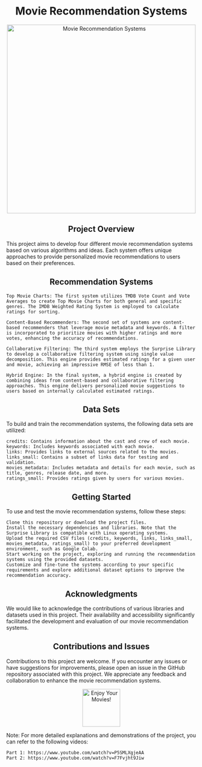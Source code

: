 <h1 align="center">Movie Recommendation Systems</h1>
<p align="center"><img src="movie-recommendation-image.jpg" alt="Movie Recommendation Systems" width="500px"></p>
<h2 align="center">Project Overview</h2>

This project aims to develop four different movie recommendation systems based on various algorithms and ideas. Each system offers unique approaches to provide personalized movie recommendations to users based on their preferences.
<h2 align="center">Recommendation Systems</h2>

    Top Movie Charts: The first system utilizes TMDB Vote Count and Vote Averages to create Top Movie Charts for both general and specific genres. The IMDB Weighted Rating System is employed to calculate ratings for sorting.

    Content-Based Recommenders: The second set of systems are content-based recommenders that leverage movie metadata and keywords. A filter is incorporated to prioritize movies with higher ratings and more votes, enhancing the accuracy of recommendations.

    Collaborative Filtering: The third system employs the Surprise Library to develop a collaborative filtering system using single value decomposition. This engine provides estimated ratings for a given user and movie, achieving an impressive RMSE of less than 1.

    Hybrid Engine: In the final system, a hybrid engine is created by combining ideas from content-based and collaborative filtering approaches. This engine delivers personalized movie suggestions to users based on internally calculated estimated ratings.

<h2 align="center">Data Sets</h2>

To build and train the recommendation systems, the following data sets are utilized:

    credits: Contains information about the cast and crew of each movie.
    keywords: Includes keywords associated with each movie.
    links: Provides links to external sources related to the movies.
    links_small: Contains a subset of links data for testing and validation.
    movies_metadata: Includes metadata and details for each movie, such as title, genres, release date, and more.
    ratings_small: Provides ratings given by users for various movies.

<h2 align="center">Getting Started</h2>

To use and test the movie recommendation systems, follow these steps:

    Clone this repository or download the project files.
    Install the necessary dependencies and libraries. Note that the Surprise Library is compatible with Linux operating systems.
    Upload the required CSV files (credits, keywords, links, links_small, movies_metadata, ratings_small) to your preferred development environment, such as Google Colab.
    Start working on the project, exploring and running the recommendation systems using the provided datasets.
    Customize and fine-tune the systems according to your specific requirements and explore additional dataset options to improve the recommendation accuracy.

<h2 align="center">Acknowledgments</h2>

We would like to acknowledge the contributions of various libraries and datasets used in this project. Their availability and accessibility significantly facilitated the development and evaluation of our movie recommendation systems.
<h2 align="center">Contributions and Issues</h2>

Contributions to this project are welcome. If you encounter any issues or have suggestions for improvements, please open an issue in the GitHub repository associated with this project. We appreciate any feedback and collaboration to enhance the movie recommendation systems.
<p align="center">
  <img src="popcorn-icon.png" alt="Enjoy Your Movies!" width="100px">
</p>

Note: For more detailed explanations and demonstrations of the project, you can refer to the following videos:

    Part 1: https://www.youtube.com/watch?v=P5SMLXgjeAA
    Part 2: https://www.youtube.com/watch?v=F7Fvjht9Jiw
